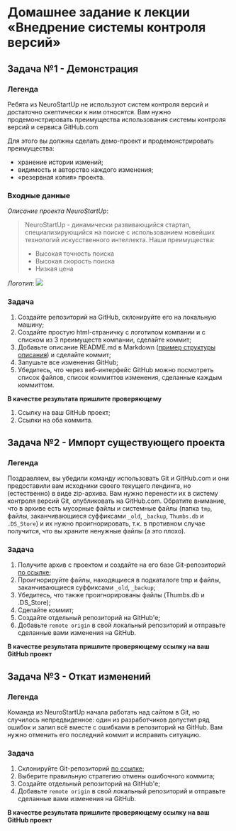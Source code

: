 # Домашнее задание к лекции «Внедрение системы контроля версий»

## Задача №1 - Демонстрация

### Легенда

Ребята из NeuroStartUp не используют систем контроля версий и достаточно скептически к ним относятся. Вам нужно продемонстрировать преимущества использования системы контроля версий и сервиса GitHub.com

Для этого вы должны сделать демо-проект и продемонстрировать преимущества:
* хранение истории измений;
* видимость и авторство каждого изменения;
* «резервная копия» проекта.

### Входные данные

_Описание проекта NeuroStartUp_:
> NeuroStartUp - динамически развивающийся стартап, специализирующийся на поиске с использованием новейших технологий искусственного интеллекта.
> Наши преимущества:
> * Высокая точность поиска
> * Высокая скорость поиска
> * Низкая цена

_Логотип_:
![](https://i.imgur.com/IZORWiI.png)

### Задача

1. Создайте репозиторий на GitHub, склонируйте его на локальную машину;
1. Создайте простую html-страничку с логотипом компании и с списком из 3 преимуществ компании, сделайте коммит;
1. Добавьте описание README.md в Markdown ([пример структуры описания](introduction/example.md)) и сделайте коммит;
1. Запушьте все изменения GitHub;
1. Убедитесь, что через веб-интерфейс GitHub можно посмотреть список файлов, список коммиттов изменения, сделанные каждым коммиттом.


**В качестве результата пришлите проверяющему** 
1. Ссылку на ваш GitHub проект;
1. Ссылки на оба коммита.

## Задача №2 - Импорт существующего проекта

### Легенда

Поздравляем, вы убедили команду использовать Git и GitHub.com и они предоставили вам исходники своего текущего лендинга, но (естественно) в виде zip-архива. Вам нужно перенести их в систему контроля версий Git, опубликовать на GitHub.com. Обратите внимание, что в архиве есть мусорные файлы и системные файлы (папка `tmp`, файлы, заканчивающиеся суффиксами `_old`, `_backup`, `Thumbs.db` и `.DS_Store`) и их нужно проигнорировать, т.к. в противном случае получится, что вы храните ненужные файлы (а это плохо).

### Задача

1. Получите архив с проектом и создайте на его базе Git-репозиторий [по ссылке](https://github.com/netology-code/git-homeworks/raw/master/introduction/src/neuro-startup.zip);
1. Проигнорируйте файлы, находящиеся в подкаталоге tmp и файлы, заканчивающиеся суффиксами `_old`, `_backup`;
1. Убедитесь, что также проигнорированы файлы (Thumbs.db и .DS_Store);
1. Сделайте коммит;
1. Создайте отдельный репозиторий на GitHub'е;
1. Добавьте `remote origin` в свой локальный репозиторий и отправьте сделанные вами изменения на GitHub.


**В качестве результата пришлите проверяющему ссылку на ваш GitHub проект**


## Задача №3 - Откат изменений

### Легенда

Команда из NeuroStartUp начала работать над сайтом в Git, но случилось непредвиденное: один из разработчиков допустил ряд ошибок и залил всё вместе с ошибками в репозиторий на GitHub. Вам нужно отменить его последний коммит и исправить ситуацию.

### Задача

1. Склонируйте Git-репозиторий [по ссылке](https://github.com/netology-code/git-homeworks-neuro);
1. Выберите правильную стратегию отмены ошибочного коммита;
1. Создайте отдельный репозиторий на GitHub'е;
1. Добавьте `remote origin` в свой локальный репозиторий и отправьте сделанные вами изменения на GitHub.


**В качестве результата пришлите проверяющему ссылку на ваш GitHub проект**

